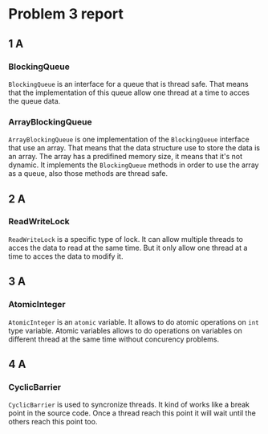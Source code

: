 # Problem 3 report

## 1 A

### BlockingQueue

`BlockingQueue` is an interface for a queue that is thread safe. That means that the implementation of this queue allow one thread at a time to acces the queue data.

### ArrayBlockingQueue

`ArrayBlockingQueue` is one implementation of the `BlockingQueue` interface that use an array. That means that the data structure use to store the data is an array. The array has a predifined memory size, it means that it's not dynamic. It implements the `BlockingQueue` methods in order to use the array as a queue, also those methods are thread safe.

## 2 A

### ReadWriteLock

`ReadWriteLock` is a specific type of lock. It can allow multiple threads to acces the data to read at the same time. But it only allow one thread at a time to acces the data to modify it.

## 3 A

### AtomicInteger

`AtomicInteger` is an `atomic` variable. It allows to do atomic operations on `int` type variable. Atomic variables allows to do operations on variables on different thread at the same time without concurency problems.

## 4 A

### CyclicBarrier

`CyclicBarrier` is used to syncronize threads. It kind of works like a break point in the source code. Once a thread reach this point it will wait until the others reach this point too. 